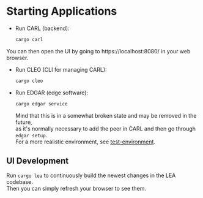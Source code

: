 # Starting Applications

* Run CARL (backend):
    ```sh
    cargo carl
    ```
You can then open the UI by going to https://localhost:8080/ in your web browser.

* Run CLEO (CLI for managing CARL):
    ```sh
    cargo cleo
    ```

* Run EDGAR (edge software):
    ```sh
    cargo edgar service
    ```
  Mind that this is in a somewhat broken state and may be removed in the future,  
  as it's normally necessary to add the peer in CARL and then go through `edgar setup`.  
  For a more realistic environment, see [test-environment](testenv/_chapter).


## UI Development
Run `cargo lea` to continuously build the newest changes in the LEA codebase.  
Then you can simply refresh your browser to see them.
